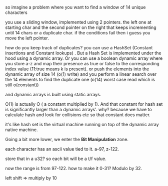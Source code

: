 

so imagine a problem where you want to find a window of 14 unique characters

you use a sliding window, implemented using 2 pointers. the left one at starting char and the second pointer on the right that keeps incrementing until 14 chars or a duplicate char. if the conditions fail then i guess you move the left pointer.

how do you keep track of duplicates? you can use a HashSet (Constant insertions and Constant lookups) . But a Hash Set is implemented under the hood using a dynamic array. Or you can use a boolean dynamic array where you store a-z and map their presence as true or false to the corresponding index value (11:true means k is present). or push the elements into the dynamic array of size 14 (o(1) write) and you perform a linear search over the 14 elements to find the duplicate one (o(14) worst case read which is still o(constant)) 

and dynamic arrays is built using static arrays.


O(1) is actually O ( a constant multiplied by 1). 
And that constant for hash set is significantly larger than a dynamic arrays'. why? because we have to calculate hash and look for collisions etc
so that constant does matter.

it's like hash set is the virtual machine running on top of the dynamic array native machine.


Going a bit more lower, we enter the **Bit Manipulation** zone.

each character has an ascii value tied to it. a-97, z-122.

store that in a u32? so each bit will be a t/f value.

now the range is from 97-122. how to make it 0-31? Modulo by 32.


left shift => multiply by 10